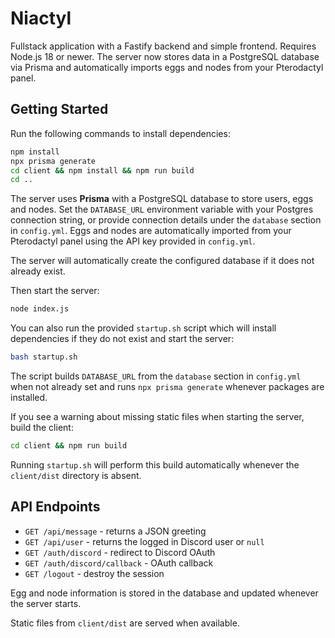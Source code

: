 # Niactyl

Fullstack application with a Fastify backend and simple frontend. Requires Node.js 18 or newer. The server now stores data in a PostgreSQL database via Prisma and automatically imports eggs and nodes from your Pterodactyl panel.

## Getting Started

Run the following commands to install dependencies:

```bash
npm install
npx prisma generate
cd client && npm install && npm run build
cd ..
```

The server uses **Prisma** with a PostgreSQL database to store users, eggs and nodes. Set the `DATABASE_URL` environment variable with your Postgres connection string, or provide connection details under the `database` section in `config.yml`. Eggs and nodes are automatically imported from your Pterodactyl panel using the API key provided in `config.yml`.

The server will automatically create the configured database if it does not already exist.

Then start the server:

```bash
node index.js
```

You can also run the provided `startup.sh` script which will install dependencies if they do not exist and start the server:

```bash
bash startup.sh
```

The script builds `DATABASE_URL` from the `database` section in `config.yml` when not already set and runs `npx prisma generate` whenever packages are installed.

If you see a warning about missing static files when starting the server, build the client:

```bash
cd client && npm run build
```

Running `startup.sh` will perform this build automatically whenever the `client/dist` directory is absent.

## API Endpoints

- `GET /api/message` - returns a JSON greeting
- `GET /api/user` - returns the logged in Discord user or `null`
- `GET /auth/discord` - redirect to Discord OAuth
- `GET /auth/discord/callback` - OAuth callback
- `GET /logout` - destroy the session

Egg and node information is stored in the database and updated whenever the server starts.

Static files from `client/dist` are served when available.
